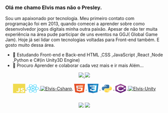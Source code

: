 ### Olá me chamo Elvis mas não o Presley.
Sou um apaixonado por tecnologia.
Meu primeiro contato com programação foi em 2013, quando comecei a aprender sobre como desenvolvedor jogos digitais minha outra paixão.
Apesar de não ter muita experiência na área pude participar de uns eventos na GGJ( Global Game Jam).
Hoje já sei lidar com tecnologias voltadas para Front-end também. E gosto muito dessa área.

- 🌱 Estudando Front-end e Back-end HTML ,CSS ,JavaScript ,React ,Node ,Python e C#(in Unity3D Engine)
- 💞️ Procuro Aprender e colaborar cada vez mais e ir mais Além...

<div align="center">
  <a href="https://github.com/ElvisNascimento">
  
  <img height="160px" src="https://github-readme-stats.vercel.app/api?username=ElvisNascimento&show_icons=true&theme=dark"/>
  
  <img height="160px" src="https://github-readme-stats.vercel.app/api/top-langs/?username=ElvisNascimento&layout=compact&langs_count=7&theme=dark"/>
</div>
<div align="center" style="display: inline_block"><br>
  <img align="center" alt="Elvis-Js" height="30" width="40" src="https://raw.githubusercontent.com/devicons/devicon/master/icons/javascript/javascript-plain.svg">
  <img align="center" alt="Elvis-React" height="30" width="40" src="https://raw.githubusercontent.com/devicons/devicon/master/icons/react/react-original.svg">
  <img align="center" alt="Elvis-Csharp" height="30" width="40" src="https://cdn.jsdelivr.net/gh/devicons/devicon/icons/nodejs/nodejs-original.svg">
  <img align="center" alt="Elvis-HTML" height="30" width="40" src="https://raw.githubusercontent.com/devicons/devicon/master/icons/html5/html5-original.svg">
  <img align="center" alt="Elvis-CSS" height="30" width="40" src="https://raw.githubusercontent.com/devicons/devicon/master/icons/css3/css3-original.svg">
  <img align="center" alt="Elvis-Python" height="30" width="40" src="https://raw.githubusercontent.com/devicons/devicon/master/icons/python/python-original.svg">
  <img align="center" alt="Elvis-Csharp" height="30" width="40" src="https://raw.githubusercontent.com/devicons/devicon/master/icons/csharp/csharp-original.svg">
  <img align="center" alt="Elvis-Unity" height="30" width="40" src="https://cdn.jsdelivr.net/gh/devicons/devicon/icons/unity/unity-original.svg" />
</div>

##

 <div align="center">
 <a href="https://www.linkedin.com/in/elvis-nascimento-dev/" target="_blank"><img src="https://img.shields.io/badge/-LinkedIn-%230077B5?style=for-the-badge&logo=linkedin&logoColor=white" target="_blank"></a>
 <a href="https://www.instagram.com/elvisnascimento.dev/" target="_blank"><img src="https://img.shields.io/badge/-Instagram-%23E4405F?style=for-the-badge&logo=instagram&logoColor=white" target="_blank"></a>
  
</div>

<!---
ElvisNascimento/ElvisNascimento is a ✨ special ✨ repository because its `README.md` (this file) appears on your GitHub profile.
You can click the Preview link to take a look at your changes.
--->
